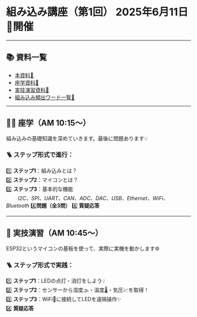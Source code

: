 #  組み込み講座（第1回） 2025年6月11日📅開催

---

## 📚 資料一覧

- [本資料🔗](/README.md)
- [座学資料🔗](/doc/dd_embedded_education_learn.md)
- [実技演習資料🔗](/doc/dd_embedded_education_tec.md)
- [組み込み頻出ワード一覧🔗](/doc/dd_embedded_education_word.md)

---

## 🧑‍🏫 座学（AM 10:15～）

組み込みの基礎知識を深めていきます。最後に問題あります💡

### 🪜 ステップ形式で進行：

1️⃣ **ステップ1**：組み込みとは？  
2️⃣ **ステップ2**：マイコンとは？  
3️⃣ **ステップ3**：基本的な機能  
　　 *I2C、SPI、UART、CAN、ADC、DAC、USB、Ethernet、WiFi、Bluetooth*
4️⃣**問題（全3問）**
4️⃣  **質疑応答**

---

## 🧪 実技演習（AM 10:45～）

ESP32というマイコンの基板を使って、実際に実機を動かします⚙️

### 🪜 ステップ形式で実践：

1️⃣ **ステップ1**：LEDの点灯・消灯をしよう💡  
2️⃣ **ステップ2**：センサーから湿度🌫️・温度🌡️・気圧📈を取得！  
3️⃣ **ステップ3**：WiFi📶に接続してLEDを遠隔操作✨  
4️⃣  **質疑応答**